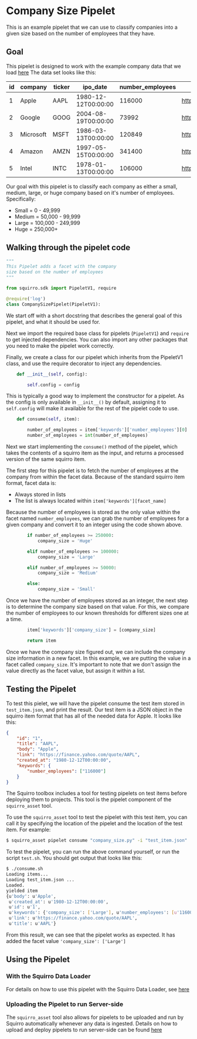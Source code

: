 # Company Size Pipelet
This is an example pipelet that we can use to classify companies into a given size based on the number of employees that they have.
## Goal
This pipelet is designed to work with the example company data that we load [here](https://github.com/squirro/training/tree/master/dataloader_example/csv)
The data set looks like this:

|id|company|ticker|ipo_date|number_employees|link|
|---|---|---|---|---|---|
|1|Apple|AAPL|1980-12-12T00:00:00|116000|https://finance.yahoo.com/quote/AAPL|
|2|Google|GOOG|2004-08-19T00:00:00|73992|https://finance.yahoo.com/quote/GOOG|
|3|Microsoft|MSFT|1986-03-13T00:00:00|120849|https://finance.yahoo.com/quote/MSFT|
|4|Amazon|AMZN|1997-05-15T00:00:00|341400|https://finance.yahoo.com/quote/AMZN|
|5|Intel|INTC|1978-01-13T00:00:00|106000|https://finance.yahoo.com/quote/INTC|

Our goal with this pipelet is to classify each company as either a small, medium, large, or huge company based on it's number of employees.
Specifically:
* Small = 0 - 49,999
* Medium = 50,000 - 99,999
* Large = 100,000 - 249,999
* Huge = 250,000+

## Walking through the pipelet code

```python
"""
This Pipelet adds a facet with the company
size based on the number of employees
"""

from squirro.sdk import PipeletV1, require

@require('log')
class CompanySizePipelet(PipeletV1):
```

We start off with a short docstring that describes the general goal of this pipelet, and what it should be used for.

Next we import the required base class for pipelets (`PipeletV1`) and `require` to get injected dependencies.
You can also import any other packages that you need to make the pipelet work correctly.

Finally, we create a class for our pipelet which inherits from the PipeletV1 class, and use the require decorator to inject any dependencies.
```python
    def __init__(self, config):

        self.config = config
```
This is typically a good way to implement the constructor for a pipelet. As the config is only available in `__init__()` by default, assigning it to `self.config` will make it available for the rest of the pipelet code to use.
```python
    def consume(self, item):

        number_of_employees = item['keywords']['number_employees'][0]
        number_of_employees = int(number_of_employees)
```

Next we start implementing the `consume()` method of the pipelet, which takes the contents of a squirro item as the input, and returns a processed version of the same squirro item.

The first step for this pipelet is to fetch the number of employees at the company from within the facet data. Because of the standard squirro item format, facet data is:
* Always stored in lists
* The list is always located within `item['keywords'][facet_name]`

Because the number of employees is stored as the only value within the facet named `number_employees`, we can grab the number of employees for a given company and convert it to an integer using the code shown above.

```python
        if number_of_employees >= 250000:
            company_size = 'Huge'

        elif number_of_employees >= 100000:
            company_size = 'Large'

        elif number_of_employees >= 50000:
            company_size = 'Medium'

        else:
            company_size = 'Small'
```

Once we have the number of employees stored as an integer, the next step is to determine the company size based on that value. For this, we compare the number of employees to our known thresholds for different sizes one at a time.

```python
        item['keywords']['company_size'] = [company_size]

        return item

```

Once we have the company size figured out, we can include the company size information in a new facet. In this example, we are putting the value in a facet called `company_size`. It's important to note that we don't assign the value directly as the facet value, but assign it within a list.

## Testing the Pipelet
To test this pielet, we will have the pipelet consume the test item stored in `test_item.json`, and print the result. Our test item is a JSON object in the squirro item format that has all of the needed data for Apple. It looks like this:
```json
{
    "id": "1",
    "title": "AAPL",
    "body": "Apple",
    "link": "https://finance.yahoo.com/quote/AAPL",
    "created_at": "1980-12-12T00:00:00",
    "keywords": {
        "number_employees": ["116000"]
    }
}
```
The Squirro toolbox includes a tool for testing pipelets on test items before deploying them to projects. This tool is the pipelet component of the `squirro_asset` tool.

To use the `squirro_asset` tool to test the pipelet with this test item, you can call it by specifying the location of the pipelet and the location of the test item. For example:
```bash
$ squirro_asset pipelet consume "company_size.py" -i "test_item.json"
```

To test the pipelet, you can run the above command yourself, or run the script `test.sh`. You should get output that looks like this:
```bash
$ ./consume.sh
Loading items...
Loading test_item.json ...
Loaded.
yielded item
{u'body': u'Apple',
 u'created_at': u'1980-12-12T00:00:00',
 u'id': u'1',
 u'keywords': {'company_size': ['Large'], u'number_employees': [u'116000']},
 u'link': u'https://finance.yahoo.com/quote/AAPL',
 u'title': u'AAPL'}
```

From this result, we can see that the pipelet works as expected.
It has added the facet value `'company_size': ['Large']`

## Using the Pipelet
### With the Squirro Data Loader
For details on how to use this pipelet with the Squirro Data Loader, see [here](#)

### Uploading the Pipelet to run Server-side
The `squirro_asset` tool also allows for pipelets to be uploaded and run by Squirro automatically whenever any data is ingested. Details on how to upload and deploy pipelets to run server-side can be found [here](https://squirro.atlassian.net/wiki/display/DOC/Pipelets#Pipelets-Deploy)
